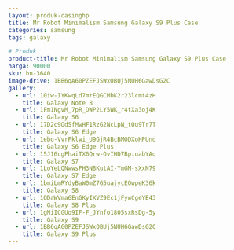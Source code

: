 ```yaml
---
layout: produk-casinghp
title: Mr Robot Minimalism Samsung Galaxy S9 Plus Case
categories: samsung
tags: galaxy

# Produk
product-title: Mr Robot Minimalism Samsung Galaxy S9 Plus Case
harga: 90000
sku: hn-3640
image-drive: 1BB6qA60PZEFJSWxOBUj5NUH6GawDsG2C
gallery:
  - url: 10iw-IYKwqLd7mrEQGCMbK2r23lcmt4zH
    title: Galaxy Note 8
  - url: 1Fm1NgvM_7pR_DWP2LY5WK_r4tXa3oj4K
    title: Galaxy S6
  - url: 17D2c9OdSfMwHF1RzG2NcLpN_tQu9Tr7T
    title: Galaxy S6 Edge
  - url: 1ebo-VvrPklwi_U9GjR4BcBMODXoHPUnd
    title: Galaxy S6 Edge Plus
  - url: 15J16cgPhaiTX6Qrw-OvIHD7BpiuabYAq
    title: Galaxy S7
  - url: 1LoYeLQNwwsPH3N8KutAI-YmGM-sXxN79
    title: Galaxy S7 Edge
  - url: 1bmiLmRYdyBaW0mZ7G5uajycEOwpeK36k
    title: Galaxy S8
  - url: 1ODaWVma6EnGKyIXVZ9Ec1jFywCgeYE43
    title: Galaxy S8 Plus
  - url: 1gMiICGUo9IF-F_JYnfo1805sxRsDg-5y
    title: Galaxy S9
  - url: 1BB6qA60PZEFJSWxOBUj5NUH6GawDsG2C
    title: Galaxy S9 Plus
---
```

